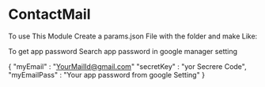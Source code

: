 # ContactMail
To use This Module Create a params.json File with the folder
and make Like: 
<br/>

To get app password Search app password in google manager setting 

{
    "myEmail" : "YourMailId@gmail.com"
    "secretKey" : "yor Secrere Code",
    "myEmailPass" : "Your app password from google Setting"
}
